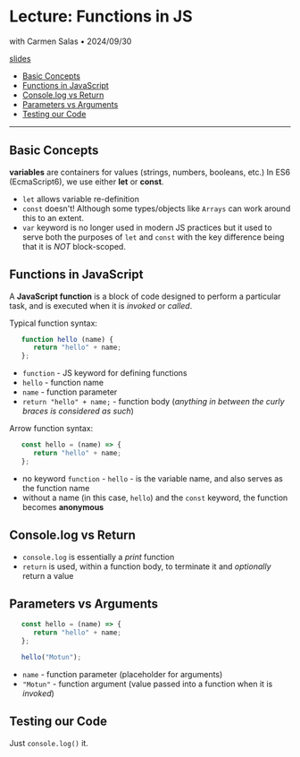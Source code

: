 # Lecture: Functions in JS
with Carmen Salas • 2024/09/30

[slides](https://docs.google.com/presentation/d/1QhVm-4XI3AioawndAhNcDFNe_1Qp_cuPtfuVfud5sys/edit#slide=id.g2866fcd9a8b_0_259)
- [Basic Concepts](#basic-concepts)
- [Functions in JavaScript](#functions-in-javascript)
- [Console.log vs Return](#consolelog-vs-return)
- [Parameters vs Arguments](#parameters-vs-arguments)
- [Testing our Code](#testing-our-code)
---

## Basic Concepts
**variables** are containers for values (strings, numbers, booleans, etc.)
In ES6 (EcmaScript6), we use either **let** or **const**.
- `let` allows variable re-definition
- `const` doesn't! Although some types/objects like `Arrays` can work around this to an extent.
- `var` keyword is no longer used in modern JS practices but it used to serve both the purposes of `let` and `const` with the key difference being that it is _NOT_ block-scoped.

## Functions in JavaScript
A **JavaScript function** is a block of code designed to perform a particular task, and is executed when it is _invoked_ or _called_.

Typical function syntax:
```js
   function hello (name) {
      return "hello" + name;
   };
```
- `function` - JS keyword for defining functions
- `hello` - function name
- `name` - function parameter
- `return "hello" + name;` - function body (_anything in between the curly braces is considered as such_)

Arrow function syntax:
```js
   const hello = (name) => {
      return "hello" + name;
   };
```
- no keyword `function` - `hello` - is the variable name, and also serves as the function name
- without a name (in this case, `hello`) and the `const` keyword, the function becomes **anonymous**

## Console.log vs Return
- `console.log` is essentially a _print_ function 
- `return` is used, within a function body, to terminate it and _optionally_ return a value

## Parameters vs Arguments
```js
   const hello = (name) => {
      return "hello" + name;
   };

   hello("Motun");
```
- `name` - function parameter (placeholder for arguments)
- `"Motun"` - function argument (value passed into a function when it is _invoked_)

## Testing our Code
Just `console.log()` it.